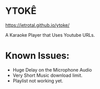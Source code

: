 # YTOKÊ 
https://jetrotal.github.io/ytoke/

A Karaoke Player that Uses Youtube URLs.


# Known Issues:
- Huge Delay on the Microphone Audio
- Very Short Music download limit. 
- Playlist not working yet.

